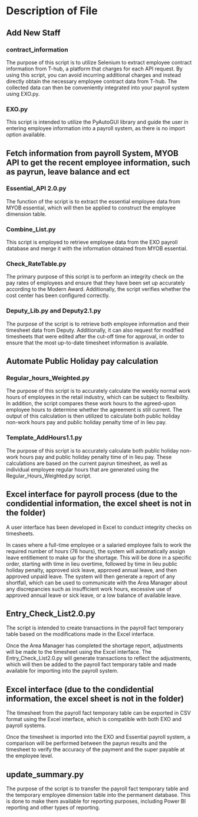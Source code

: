 # Description of File

## Add New Staff

### contract_information
The purpose of this script is to utilize Selenium to extract employee contract information from T-hub, a platform that charges for each API request. By using this script, you can avoid incurring additional charges and instead directly obtain the necessary employee contract data from T-hub. The collected data can then be conveniently integrated into your payroll system using EXO.py.

### EXO.py
This script is intended to utilize the PyAutoGUI library and guide the user in entering employee information into a payroll system, as there is no import option available.

## Fetch information from payroll System, MYOB API to get the recent employee information, such as payrun, leave balance and ect

### Essential_API 2.0.py
The function of the script is to extract the essential employee data from MYOB essential, which will then be applied to construct the employee dimension table.

### Combine_List.py
This script is employed to retrieve employee data from the EXO payroll database and merge it with the information obtained from MYOB essential.

### Check_RateTable.py
The primary purpose of this script is to perform an integrity check on the pay rates of employees and ensure that they have been set up accurately according to the Modern Award. Additionally, the script verifies whether the cost center has been configured correctly.

### Deputy_Lib.py and Deputy2.1.py
The purpose of the script is to retrieve both employee information and their timesheet data from Deputy. Additionally, it can also request for modified timesheets that were edited after the cut-off time for approval, in order to ensure that the most up-to-date timesheet information is available.

## Automate Public Holiday pay calculation

### Regular_hours_Weighted.py
The purpose of this script is to accurately calculate the weekly normal work hours of employees in the retail industry, which can be subject to flexibility. 
In addition, the script compares these work hours to the agreed-upon employee hours to determine whether the agreement is still current. The output of this calculation is then utilized to calculate both public holiday non-work hours pay and public holiday penalty time of in lieu pay. 

### Template_AddHours1.1.py
The purpose of this script is to accurately calculate both public holiday non-work hours pay and public holiday penalty time of in lieu pay. These calculations are based on the current payrun timesheet, as well as individual employee regular hours that are generated using the Regular_Hours_Weighted.py script.

## Excel interface for payroll process (due to the condidential information, the excel sheet is not in the folder)
A user interface has been developed in Excel to conduct integrity checks on timesheets.

In cases where a full-time employee or a salaried employee fails to work the required number of hours (76 hours), the system will automatically assign leave entitlement to make up for the shortage. This will be done in a specific order, starting with time in lieu overtime, followed by time in lieu public holiday penalty, approved sick leave, approved annual leave, and then approved unpaid leave. The system will then generate a report of any shortfall, which can be used to communicate with the Area Manager about any discrepancies such as insufficient work hours, excessive use of approved annual leave or sick leave, or a low balance of available leave.

## Entry_Check_List2.0.py
The script is intended to create transactions in the payroll fact temporary table based on the modifications made in the Excel interface.

Once the Area Manager has completed the shortage report, adjustments will be made to the timesheet using the Excel interface. The Entry_Check_List2.0.py will generate transactions to reflect the adjustments, which will then be added to the payroll fact temporary table and made available for importing into the payroll system.

## Excel interface (due to the condidential information, the excel sheet is not in the folder)
The timesheet from the payroll fact temporary table can be exported in CSV format using the Excel interface, which is compatible with both EXO and payroll systems.

Once the timesheet is imported into the EXO and Essential payroll system, a comparison will be performed between the payrun results and the timesheet to verify the accuracy of the payment and the super payable at the employee level.

## update_summary.py
The purpose of the script is to transfer the payroll fact temporary table and the temporary employee dimension table into the permanent database. This is done to make them available for reporting purposes, including Power BI reporting and other types of reporting.
